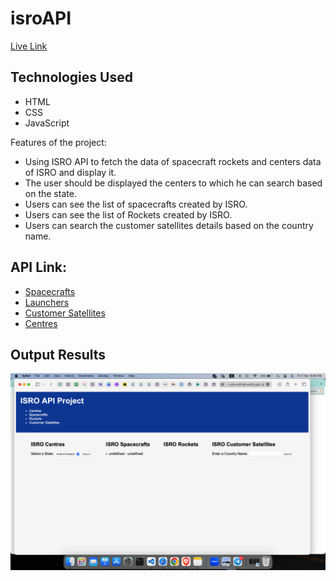 # isroAPI
[Live Link](https://sage-sfogliatella-edfc96.netlify.app)

## Technologies Used
* HTML
* CSS
* JavaScript

Features of the project:
* Using ISRO API to fetch the data of spacecraft rockets and centers data of ISRO and display it. 
* The user should be displayed the centers to which he can search based on the state.
* Users can see the list of spacecrafts created by ISRO. 
* Users can see the list of Rockets created by ISRO. 
* Users can search the customer satellites details based on the country name. 

 ## API Link:
 
   * [Spacecrafts](https://isro.vercel.app/api/spacecrafts)
   * [Launchers](https://isro.vercel.app/api/launchers)
   * [Customer Satellites](https://isro.vercel.app/api/customer_satellites)
   * [Centres](https://isro.vercel.app/api/centres)
 ## Output Results
 ![output](output.png)
